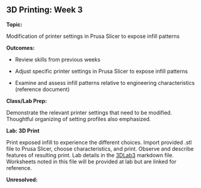 ## 3D Printing: Week 3

**Topic:** 

Modification of printer settings in Prusa Slicer to expose infill patterns

**Outcomes:** 

* Review skills from previous weeks

* Adjust specific printer settings in Prusa Slicer to expose infill patterns

* Examine and assess infill patterns relative to engineering characteristics (reference document)

**Class/Lab Prep:** 

Demonstrate the relevant printer settings that need to be modified. Thoughtful organizing of setting profiles also emphasized. 

**Lab: 3D Print**  

Print exposed infill to experience the different choices. Import provided .stl file to Prusa Slicer, choose characteristics, and print. Observe and describe features of resulting print. Lab details in the [3DLab3](https://github.com/smithrockmaker/ENGR102/blob/main/3DPrinters/LabGuides/3DLab3.md) markdown file. Worksheets noted in this file will be provided at lab but are linked for reference.

**Unresolved:**